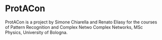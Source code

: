 # ProtACon
ProtACon is a project by Simone Chiarella and Renato Eliasy for the courses of Pattern Recognition and Complex Netwo Complex Networks, MSc Physics, University of Bologna.
